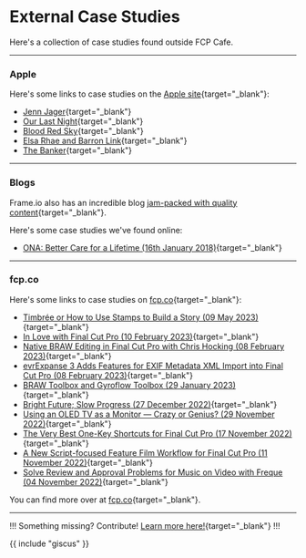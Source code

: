 # External Case Studies

Here's a collection of case studies found outside FCP Cafe.

---

### Apple

Here's some links to case studies on the [Apple site](https://www.apple.com/au/final-cut-pro/workflows/){target="_blank"}:

- [Jenn Jager](https://www.apple.com/au/final-cut-pro/workflows/#image-slide-gallery-item-1){target="_blank"}
- [Our Last Night](https://www.apple.com/au/final-cut-pro/workflows/#image-slide-gallery-item-2){target="_blank"}
- [Blood Red Sky](https://www.apple.com/au/final-cut-pro/workflows/#image-slide-gallery-item-3){target="_blank"}
- [Elsa Rhae and Barron Link](https://www.apple.com/au/final-cut-pro/workflows/#image-slide-gallery-item-4){target="_blank"}
- [The Banker](https://www.apple.com/au/final-cut-pro/workflows/#image-slide-gallery-item-5){target="_blank"}

---

### Blogs

Frame.io also has an incredible blog [jam-packed with quality content](https://blog.frame.io){target="_blank"}.

Here's some case studies we've found online:

- [ONA: Better Care for a Lifetime (16th January 2018)](https://adamschoales.com/blog/2018/1/ona-better-care-for-a-lifetime){target="_blank"}

---

### fcp.co

Here's some links to case studies on [fcp.co](https://fcp.co){target="_blank"}:

- [Timbrée or How to Use Stamps to Build a Story (09 May 2023)](https://fcp.co/final-cut-pro/articles/2616-timbree-or-how-to-use-stamps-to-build-a-story){target="_blank"}
- [In Love with Final Cut Pro (10 February 2023)](https://fcp.co/final-cut-pro/articles/2614-in-love-with-final-cut-pro){target="_blank"}
- [Native BRAW Editing in Final Cut Pro with Chris Hocking (08 February 2023)](https://fcp.co/final-cut-pro/articles/2612-native-braw-editing-in-final-cut-pro-with-chris-hocking){target="_blank"}
- [evrExpanse 3 Adds Features for EXIF Metadata XML Import into Final Cut Pro (08 February 2023)](https://fcp.co/final-cut-pro/articles/2613-evrexpanse-3-adds-features-for-exif-metadata-xml-import-into-final-cut-pro){target="_blank"}
- [BRAW Toolbox and Gyroflow Toolbox (29 January 2023)](https://fcp.co/final-cut-pro/articles/2611-braw-toolbox-and-gyroflow-toolbox){target="_blank"}
- [Bright Future; Slow Progress (27 December 2022)](https://fcp.co/final-cut-pro/articles/2610-bright-future-slow-progress){target="_blank"}
- [Using an OLED TV as a Monitor — Crazy or Genius? (29 November 2022)](https://fcp.co/final-cut-pro/articles/2609-using-an-oled-tv-as-a-monitor-crazy-or-genius){target="_blank"}
- [The Very Best One-Key Shortcuts for Final Cut Pro (17 November 2022)](https://fcp.co/final-cut-pro/articles/2608-the-very-best-one-key-shortcuts-for-final-cut-pro){target="_blank"}
- [A New Script-focused Feature Film Workflow for Final Cut Pro (11 November 2022)](https://fcp.co/final-cut-pro/articles/2607-a-new-script-focused-feature-film-workflow-for-final-cut-pro){target="_blank"}
- [Solve Review and Approval Problems for Music on Video with Freque (04 November 2022)](https://fcp.co/final-cut-pro/articles/2606-solve-review-and-approval-problems-for-music-on-video-with-freque){target="_blank"}

You can find more over at [fcp.co](https://fcp.co){target="_blank"}.

---

!!!
Something missing? Contribute! [Learn more here!](https://fcp.cafe/contribute/){target="_blank"}
!!!

{{ include "giscus" }}